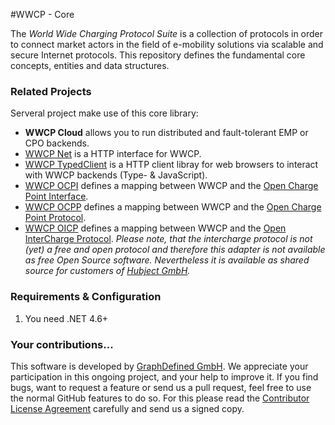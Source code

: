#WWCP - Core

The *World Wide Charging Protocol Suite* is a collection of protocols in order to
connect market actors in the field of e-mobility solutions via scalable and secure
Internet protocols. This repository defines the fundamental core concepts, entities
and data structures.

### Related Projects

Serveral project make use of this core library:
 - **WWCP Cloud** allows you to run distributed and fault-tolerant EMP or CPO backends.
 - [WWCP Net](https://github.com/OpenChargingCloud/WWCP_Net) is a HTTP interface for WWCP.
 - [WWCP TypedClient](https://github.com/OpenChargingCloud/WWCP_TypedClient) is a HTTP client libray for web browsers to interact with WWCP backends (Type- & JavaScript).
 - [WWCP OCPI](https://github.com/OpenChargingCloud/WWCP_OCPI) defines a mapping between WWCP and the [Open Charge Point Interface](https://github.com/ocpi/ocpi).
 - [WWCP OCPP](https://github.com/OpenChargingCloud/WWCP_OCPP) defines a mapping between WWCP and the [Open Charge Point Protocol](http://www.openchargealliance.org).
 - [WWCP OICP](https://github.com/OpenChargingCloud/WWCP_OICP) defines a mapping between WWCP and the [Open InterCharge Protocol](http://www.intercharge.eu). *Please note, that the intercharge protocol is not (yet) a free and open protocol and therefore this adapter is not available as free Open Source software. Nevertheless it is available as shared source for customers of [Hubject GmbH](http://www.hubject.com).*


### Requirements & Configuration

1. You need .NET 4.6+


### Your contributions...

This software is developed by [GraphDefined GmbH](http://www.graphdefined.com).
We appreciate your participation in this ongoing project, and your help to improve it.
If you find bugs, want to request a feature or send us a pull request, feel free to
use the normal GitHub features to do so. For this please read the
[Contributor License Agreement](Contributor%20License%20Agreement.txt)
carefully and send us a signed copy.
